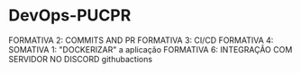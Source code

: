 # DevOps-PUCPR
FORMATIVA 2: COMMITS AND PR
FORMATIVA 3: CI/CD
FORMATIVA 4: SOMATIVA 1: "DOCKERIZAR" a aplicação
FORMATIVA 6: INTEGRAÇÂO COM SERVIDOR NO DISCORD githubactions
